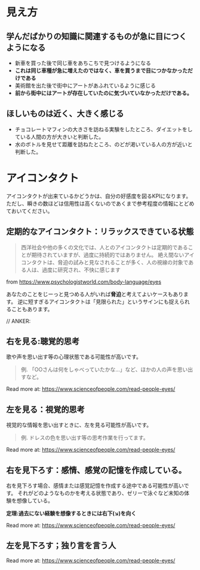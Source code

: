 # 見え方

## 学んだばかりの知識に関連するものが急に目につくようになる

- 新車を買った後で同じ車をあちこちで見つけるようになる
- **これは同じ車種が急に増えたのではなく、車を買うまで目につかなかっただけである**
- 美術館を出た後で街中にアートがあふれているように感じる
- **前から街中にはアートが存在していたのに気づいていなかっただけである。**


## ほしいものは近く、大きく感じる

- チョコレートマフィンの大きさを訪ねる実験をしたところ、ダイエットをしている人間の方が大きいと判断した。
- 水のボトルを見せて距離を訪ねたところ、のどが渇いている人の方が近いと判断した。




# アイコンタクト

アイコンタクトが出来ているかどうかは、自分の好感度を図るKPIになります。
ただし、瞬きの数ほどは信用性は高くないのであくまで参考程度の情報にとどめておいてください。

## 定期的なアイコンタクト：リラックスできている状態

> 西洋社会や他の多くの文化では、人とのアイコンタクトは定期的であることが期待されていますが、過度に持続的ではありません。
> 絶え間ないアイコンタクトは、脅迫の試みと見なされることが多く、人の視線の対象である人は、過度に研究され、不快に感じます

from https://www.psychologistworld.com/body-language/eyes

あなたのことをじーっと見つめる人がいれば**脅迫**と考えてよいケースもあります。
逆に短すぎるアイコンタクトは「見限られた」というサインにも捉えられることもあります。



// ANKER:

## 右を見る:聴覚的思考

歌や声を思い出す等の心理状態である可能性が高いです。

> 例. 「OOさんは何をしゃべっていたかな...」など、ほかの人の声を思い出すなど。

Read more at: https://www.scienceofpeople.com/read-people-eyes/


## 左を見る：視覚的思考

視覚的な情報を思い出すときに、左を見る可能性が高いです。

> 例. ドレスの色を思い出す等の思考作業を行ってます。

Read more at: https://www.scienceofpeople.com/read-people-eyes/


## 右を見下ろす：感情、感覚の記憶を作成している。

右を見下ろす場合、感情または感覚記憶を作成する途中である可能性が高いです。 
それがどのようなものかを考える状態であり、ゼリーで泳ぐなど未知の体験を想像している。

**定理:過去にない経験を想像するときには右下(↘︎)を向く**

Read more at: https://www.scienceofpeople.com/read-people-eyes/


## 左を見下ろす；独り言を言う人

Read more at: https://www.scienceofpeople.com/read-people-eyes/

